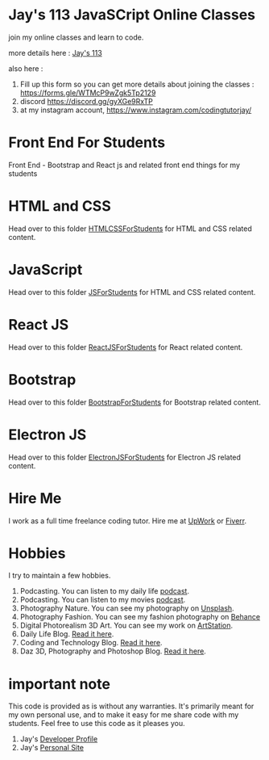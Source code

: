 # Jay's 113 JavaSCript Online Classes

join my online classes and learn to code.

more details here : [Jay's 113](https://github.com/Jay-study-nildana/FrontEndForStudents/discussions/20)

also here : 

1. Fill up this form so you can get more details about joining the classes : https://forms.gle/WTMcP9wZgk5Tp2129
2. discord https://discord.gg/gyXGe9RxTP
3. at my instagram account, https://www.instagram.com/codingtutorjay/

# Front End For Students

Front End - Bootstrap and React js and related front end things for my students

# HTML and CSS

Head over to this folder [HTMLCSSForStudents](HTMLCSSForStudents) for HTML and CSS related content.

# JavaScript

Head over to this folder [JSForStudents](JSForStudents) for HTML and CSS related content.

# React JS

Head over to this folder [ReactJSForStudents](ReactJSForStudents) for React related content.

# Bootstrap

Head over to this folder [BootstrapForStudents](BootstrapForStudents) for Bootstrap related content.

# Electron JS

Head over to this folder [ElectronJSForStudents](ElectronJSForStudents) for Electron JS related content.

# Hire Me

I work as a full time freelance coding tutor. Hire me at [UpWork](https://www.upwork.com/fl/vijayasimhabr) or [Fiverr](https://www.fiverr.com/jay_codeguy). 

# Hobbies

I try to maintain a few hobbies.

1. Podcasting. You can listen to my daily life [podcast](https://stories.thechalakas.com/listen-to-podcast/).
1. Podcasting. You can listen to my movies [podcast](https://sandkdesignstudio.in/jays-movie-podcast/).
1. Photography Nature. You can see my photography on [Unsplash](https://unsplash.com/@jay_neeruhaaku).
1. Photography Fashion. You can see my fashion photography on [Behance](https://www.behance.net/vijayasimhabr)
1. Digital Photorealism 3D Art. You can see my work on [ArtStation](https://www.artstation.com/jay_kalenildana).
1. Daily Life Blog. [Read it here](https://medium.com/the-sanguine-tech-trainer).
1. Coding and Technology Blog. [Read it here](https://medium.com/projectwt).
1.  Daz 3D, Photography and Photoshop Blog. [Read it here](https://medium.com/random-pink-hula).

# important note 

This code is provided as is without any warranties. It's primarily meant for my own personal use, and to make it easy for me share code with my students. Feel free to use this code as it pleases you.

1. Jay's [Developer Profile](https://jay-study-nildana.github.io/developerprofile)
1. Jay's [Personal Site](https://stories.thechalakas.com/)
